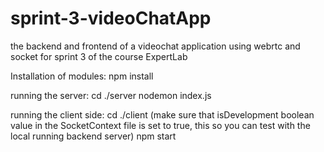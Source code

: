 # sprint-3-videoChatApp
the backend and frontend of a videochat application using webrtc and socket for sprint 3 of the course ExpertLab

Installation of modules:
npm install

running the server:
cd ./server 
nodemon index.js

running the client side:
cd ./client
(make sure that isDevelopment boolean value in the SocketContext file is set to true, this so you can test with the local running backend server)
npm start



